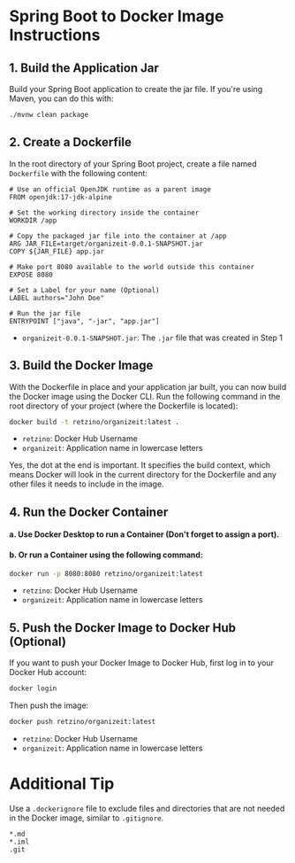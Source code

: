 # Spring Boot to Docker Image Instructions

## 1. Build the Application Jar

Build your Spring Boot application to create the jar file. If you're using Maven, you can do this with:

```bash
./mvnw clean package
```

## 2. Create a Dockerfile

In the root directory of your Spring Boot project, create a file named `Dockerfile` with the following content:

```
# Use an official OpenJDK runtime as a parent image 
FROM openjdk:17-jdk-alpine 

# Set the working directory inside the container 
WORKDIR /app 

# Copy the packaged jar file into the container at /app 
ARG JAR_FILE=target/organizeit-0.0.1-SNAPSHOT.jar 
COPY ${JAR_FILE} app.jar 

# Make port 8080 available to the world outside this container 
EXPOSE 8080 

# Set a Label for your name (Optional) 
LABEL authors="John Doe" 

# Run the jar file 
ENTRYPOINT ["java", "-jar", "app.jar"]
```

- `organizeit-0.0.1-SNAPSHOT.jar`: The `.jar` file that was created in Step 1

## 3. Build the Docker Image

With the Dockerfile in place and your application jar built, you can now build the Docker image
using the Docker CLI. Run the following command in the root directory of your project (where the
Dockerfile is located):

```bash
docker build -t retzino/organizeit:latest .
```

- `retzino`: Docker Hub Username
- `organizeit`: Application name in lowercase letters

Yes, the dot at the end is important. It specifies the build context, which means Docker will look in the current directory for the Dockerfile and any other files it needs to include in the image.

## 4. Run the Docker Container

#### a. Use Docker Desktop to run a Container (Don't forget to assign a port).
#### b. Or run a Container using the following command:

```bash
docker run -p 8080:8080 retzino/organizeit:latest
```

- `retzino`: Docker Hub Username
- `organizeit`: Application name in lowercase letters

## 5. Push the Docker Image to Docker Hub (Optional)

If you want to push your Docker Image to Docker Hub, first log in to your Docker Hub account:

```bash
docker login
```

Then push the image:

```bash
docker push retzino/organizeit:latest
```

- `retzino`: Docker Hub Username
- `organizeit`: Application name in lowercase letters

# Additional Tip

Use a `.dockerignore` file to exclude files and directories that are not needed in the Docker
image, similar to `.gitignore`.

```
*.md
*.iml
.git
```